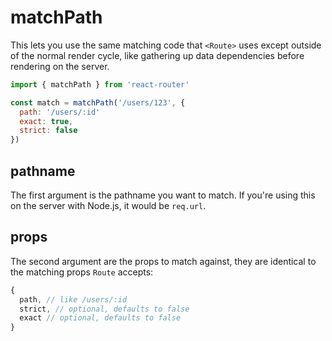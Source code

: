 # matchPath

This lets you use the same matching code that `<Route>` uses except outside of the normal render cycle, like gathering up data dependencies before rendering on the server.

```js
import { matchPath } from 'react-router'

const match = matchPath('/users/123', {
  path: '/users/:id'
  exact: true,
  strict: false
})
```

## pathname

The first argument is the pathname you want to match. If you're using
this on the server with Node.js, it would be `req.url`.

## props

The second argument are the props to match against, they are identical
to the matching props `Route` accepts:

```js
{
  path, // like /users/:id
  strict, // optional, defaults to false
  exact // optional, defaults to false
}
```

